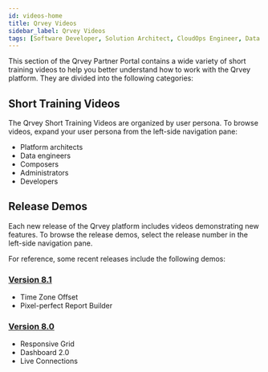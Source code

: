 ```yaml
---
id: videos-home
title: Qrvey Videos
sidebar_label: Qrvey Videos
tags: [Software Developer, Solution Architect, CloudOps Engineer, Data Analyst, All Personas]
---
```


This section of the Qrvey Partner Portal contains a wide variety of short training videos to help you better understand how to work with the Qrvey platform. They are divided into the following categories: 

## Short Training Videos
The Qrvey Short Training Videos are organized by user persona. To browse videos, expand your user persona from the left-side navigation pane:
* Platform architects
* Data engineers
* Composers
* Administrators
* Developers

## Release Demos
Each new release of the Qrvey platform includes videos demonstrating new features. To browse the release demos, select the release number in the left-side navigation pane. 

For reference, some recent releases include the following demos:

### [Version 8.1](./release/version-8.1.md)
* Time Zone Offset
* Pixel-perfect Report Builder

### [Version 8.0](./release/version-8.0.md)
* Responsive Grid
* Dashboard 2.0
* Live Connections